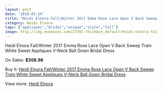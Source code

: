 ```yaml
---
layout: post
date: '2018-03-14'
title: "Heidi Elnora Fall/Winter 2017 Emma Rose Lace Open V Back Sweep Train White Sweet Appliques V-Neck Ball Gown Bridal Dress"
category: Heidi Elnora
tags: ["appliques","bridal","unique","style","fall"]
image: http://img.eudances.com/27391-thickbox_default/heidi-elnora-fall-winter-2017-emma-rose-lace-open-v-back-sweep-train-white-sweet-appliques-v-neck-ball-gown-bridal-dress.jpg
---
```

Heidi Elnora Fall/Winter 2017 Emma Rose Lace Open V Back Sweep Train White Sweet Appliques V-Neck Ball Gown Bridal Dress

On Sales: **$308.98**
<a href="https://www.eudances.com/en/heidi-elnora/9150-heidi-elnora-fall-winter-2017-emma-rose-lace-open-v-back-sweep-train-white-sweet-appliques-v-neck-ball-gown-bridal-dress.html"><amp-img layout="responsive" width="600" height="600" src="//img.eudances.com/27391-thickbox_default/heidi-elnora-fall-winter-2017-emma-rose-lace-open-v-back-sweep-train-white-sweet-appliques-v-neck-ball-gown-bridal-dress.jpg" alt="Heidi Elnora Fall/Winter 2017 Emma Rose Lace Open V Back Sweep Train White Sweet Appliques V-Neck Ball Gown Bridal Dress 0" /></a>
<a href="https://www.eudances.com/en/heidi-elnora/9150-heidi-elnora-fall-winter-2017-emma-rose-lace-open-v-back-sweep-train-white-sweet-appliques-v-neck-ball-gown-bridal-dress.html"><amp-img layout="responsive" width="600" height="600" src="//img.eudances.com/27394-thickbox_default/heidi-elnora-fall-winter-2017-emma-rose-lace-open-v-back-sweep-train-white-sweet-appliques-v-neck-ball-gown-bridal-dress.jpg" alt="Heidi Elnora Fall/Winter 2017 Emma Rose Lace Open V Back Sweep Train White Sweet Appliques V-Neck Ball Gown Bridal Dress 1" /></a>
<a href="https://www.eudances.com/en/heidi-elnora/9150-heidi-elnora-fall-winter-2017-emma-rose-lace-open-v-back-sweep-train-white-sweet-appliques-v-neck-ball-gown-bridal-dress.html"><amp-img layout="responsive" width="600" height="600" src="//img.eudances.com/27393-thickbox_default/heidi-elnora-fall-winter-2017-emma-rose-lace-open-v-back-sweep-train-white-sweet-appliques-v-neck-ball-gown-bridal-dress.jpg" alt="Heidi Elnora Fall/Winter 2017 Emma Rose Lace Open V Back Sweep Train White Sweet Appliques V-Neck Ball Gown Bridal Dress 2" /></a>
<a href="https://www.eudances.com/en/heidi-elnora/9150-heidi-elnora-fall-winter-2017-emma-rose-lace-open-v-back-sweep-train-white-sweet-appliques-v-neck-ball-gown-bridal-dress.html"><amp-img layout="responsive" width="600" height="600" src="//img.eudances.com/27392-thickbox_default/heidi-elnora-fall-winter-2017-emma-rose-lace-open-v-back-sweep-train-white-sweet-appliques-v-neck-ball-gown-bridal-dress.jpg" alt="Heidi Elnora Fall/Winter 2017 Emma Rose Lace Open V Back Sweep Train White Sweet Appliques V-Neck Ball Gown Bridal Dress 3" /></a>

Buy it: [Heidi Elnora Fall/Winter 2017 Emma Rose Lace Open V Back Sweep Train White Sweet Appliques V-Neck Ball Gown Bridal Dress](https://www.eudances.com/en/heidi-elnora/9150-heidi-elnora-fall-winter-2017-emma-rose-lace-open-v-back-sweep-train-white-sweet-appliques-v-neck-ball-gown-bridal-dress.html "Heidi Elnora Fall/Winter 2017 Emma Rose Lace Open V Back Sweep Train White Sweet Appliques V-Neck Ball Gown Bridal Dress")

View more: [Heidi Elnora](https://www.eudances.com/en/137-heidi-elnora "Heidi Elnora")